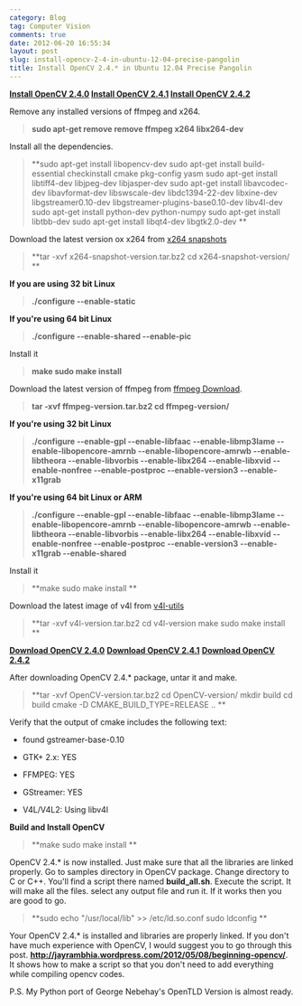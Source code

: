 ```yaml
---
category: Blog
tag: Computer Vision
comments: true
date: 2012-06-20 16:55:34
layout: post
slug: install-opencv-2-4-in-ubuntu-12-04-precise-pangolin
title: Install OpenCV 2.4.* in Ubuntu 12.04 Precise Pangolin
---
```


**[Install OpenCV 2.4.0](https://github.com/jayrambhia/Install-OpenCV/blob/master/Ubuntu/2.4/opencv2_4_0.sh)
[Install OpenCV 2.4.1](https://github.com/jayrambhia/Install-OpenCV/blob/master/Ubuntu/2.4/opencv2_4_1.sh)
[Install OpenCV 2.4.2](https://github.com/jayrambhia/Install-OpenCV/blob/master/Ubuntu/2.4/opencv2_4_2.sh)**

Remove any installed versions of ffmpeg and x264.


> **sudo apt-get remove remove ffmpeg x264 libx264-dev**



Install all the dependencies.


> **sudo apt-get install libopencv-dev
sudo apt-get install build-essential checkinstall cmake pkg-config yasm
sudo apt-get install libtiff4-dev libjpeg-dev libjasper-dev
sudo apt-get install libavcodec-dev libavformat-dev libswscale-dev libdc1394-22-dev libxine-dev libgstreamer0.10-dev libgstreamer-plugins-base0.10-dev libv4l-dev
sudo apt-get install python-dev python-numpy
sudo apt-get install libtbb-dev
sudo apt-get install libqt4-dev libgtk2.0-dev
**


Download the latest version ox x264 from [x264 snapshots](ftp://ftp.videolan.org/pub/videolan/x264/snapshots/)


> **tar -xvf x264-snapshot-version.tar.bz2
cd x264-snapshot-version/
**


**If you are using 32 bit Linux**


> **./configure --enable-static**


**If you're using 64 bit Linux**


> **./configure --enable-shared --enable-pic**


Install it


> **make
sudo make install**



Download the latest version of ffmpeg from [ffmpeg Download](http://ffmpeg.org/download.html).


> **tar -xvf ffmpeg-version.tar.bz2
cd ffmpeg-version/**


**If you're using 32 bit Linux**


> **./configure --enable-gpl --enable-libfaac --enable-libmp3lame --enable-libopencore-amrnb --enable-libopencore-amrwb --enable-libtheora --enable-libvorbis --enable-libx264 --enable-libxvid --enable-nonfree --enable-postproc --enable-version3 --enable-x11grab**


**If you're using 64 bit Linux or ARM**


> **./configure --enable-gpl --enable-libfaac --enable-libmp3lame --enable-libopencore-amrnb --enable-libopencore-amrwb --enable-libtheora --enable-libvorbis --enable-libx264 --enable-libxvid --enable-nonfree --enable-postproc --enable-version3 --enable-x11grab --enable-shared**


Install it


> **make
sudo make install
**


Download the latest image of v4l from [v4l-utils](http://www.linuxtv.org/downloads/v4l-utils/)


> **tar -xvf v4l-version.tar.bz2
cd v4l-version
make
sudo make install
**


**[Download OpenCV 2.4.0](http://sourceforge.net/projects/opencvlibrary/files/opencv-unix/2.4.0/OpenCV-2.4.0.tar.bz2/download)**
**[Download OpenCV 2.4.1](http://sourceforge.net/projects/opencvlibrary/files/opencv-unix/2.4.1/OpenCV-2.4.1.tar.bz2/download)**
**[Download OpenCV 2.4.2](http://sourceforge.net/projects/opencvlibrary/files/opencv-unix/2.4.2/OpenCV-2.4.2.tar.bz2/download)**

After downloading OpenCV 2.4.* package, untar it and make.


> **tar -xvf OpenCV-version.tar.bz2
cd OpenCV-version/
mkdir build
cd build
cmake -D CMAKE_BUILD_TYPE=RELEASE ..
**



Verify that the output of cmake includes the following text:



	
  * found gstreamer-base-0.10

        
  * GTK+ 2.x: YES

        
  * FFMPEG: YES

        
  * GStreamer: YES

        
  * V4L/V4L2: Using libv4l


**Build and Install OpenCV**


> **make
sudo make install
**



OpenCV 2.4.* is now installed. Just make sure that all the libraries are linked properly.
Go to samples directory in OpenCV package.
Change directory to C or C++.
You'll find a script there named **build_all.sh**.
Execute the script. It will make all the files. select any output file and run it. If it works then you are good to go.


> **sudo echo "/usr/local/lib" >> /etc/ld.so.conf
sudo ldconfig
**


Your OpenCV 2.4.* is installed and libraries are properly linked. If you don't have much experience with OpenCV, I would suggest you to go through this post. **http://jayrambhia.wordpress.com/2012/05/08/beginning-opencv/**. It shows how to make a script so that you don't need to add everything while compiling opencv codes.

P.S. My Python port of George Nebehay's OpenTLD Version is almost ready.
